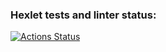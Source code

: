 ### Hexlet tests and linter status:
[![Actions Status](https://github.com/hhlwt/frontend-project-lvl2/workflows/hexlet-check/badge.svg)](https://github.com/hhlwt/frontend-project-lvl2/actions)